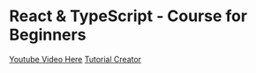 # React & TypeScript - Course for Beginners

[Youtube Video Here](https://www.youtube.com/watch?v=FJDVKeh7RJI&t=2100s)
[Tutorial Creator](https://www.youtube.com/c/RoadsideCoder)
